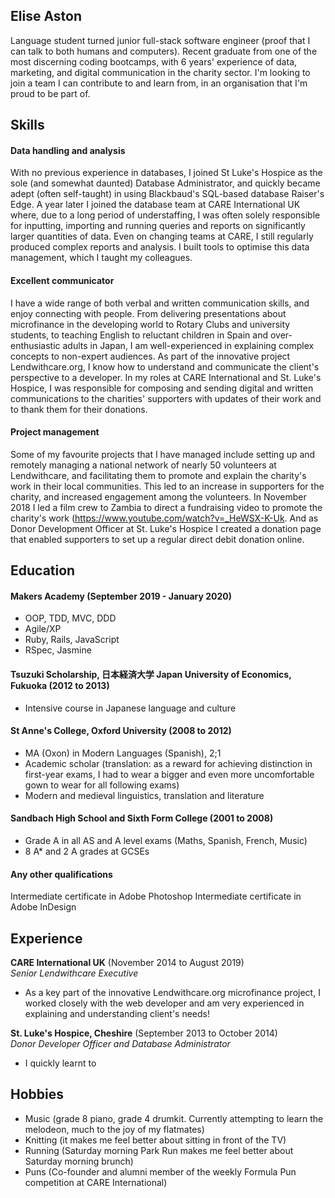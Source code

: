 ## Elise Aston

Language student turned junior full-stack software engineer (proof that I can talk to both humans and computers). Recent graduate from one of the most discerning coding bootcamps, with 6 years' experience of data, marketing, and digital communication in the charity sector. I'm looking to join a team I can contribute to and learn from, in an organisation that I'm proud to be part of.

## Skills

#### Data handling and analysis

With no previous experience in databases, I joined St Luke's Hospice as the sole (and somewhat daunted) Database Administrator, and quickly became adept (often self-taught) in using Blackbaud's SQL-based database Raiser's Edge. A year later I joined the database team at CARE International UK where, due to a long period of understaffing, I was often solely responsible for inputting, importing and running queries and reports on significantly larger quantities of data. Even on changing teams at CARE, I still regularly produced complex reports and analysis. I built tools to optimise this data management, which I taught my colleagues. 

#### Excellent communicator

I have a wide range of both verbal and written communication skills, and enjoy connecting with people. From delivering presentations about microfinance in the developing world to Rotary Clubs and university students, to teaching English to reluctant children in Spain and over-enthusiastic adults in Japan, I am well-experienced in explaining complex concepts to non-expert audiences. As part of the innovative project Lendwithcare.org, I know how to understand and communicate the client's perspective to a developer. In my roles at CARE International and St. Luke's Hospice, I was responsible for composing and sending digital and written communications to the charities' supporters with updates of their work and to thank them for their donations.

#### Project management

Some of my favourite projects that I have managed include setting up and remotely managing a national network of nearly 50 volunteers at Lendwithcare, and facilitating them to promote and explain the charity's work in their local communities. This led to an increase in supporters for the charity, and increased engagement among the volunteers. In November 2018 I led a film crew to Zambia to direct a fundraising video to promote the charity's work (https://www.youtube.com/watch?v=_HeWSX-K-Uk. And as Donor Development Officer at St. Luke's Hospice I created a donation page that enabled supporters to set up a regular direct debit donation online.

## Education

#### Makers Academy (September 2019 - January 2020)

- OOP, TDD, MVC, DDD
- Agile/XP
- Ruby, Rails, JavaScript
- RSpec, Jasmine


#### Tsuzuki Scholarship, 日本経済大学 Japan University of Economics, Fukuoka (2012 to 2013)

- Intensive course in Japanese language and culture


#### St Anne's College, Oxford University (2008 to 2012)

- MA (Oxon) in Modern Languages (Spanish), 2;1
- Academic scholar (translation: as a reward for achieving distinction in first-year exams, I had to wear a bigger and even more uncomfortable gown to wear for all following exams)
- Modern and medieval linguistics, translation and literature


#### Sandbach High School and Sixth Form College (2001 to 2008)

- Grade A in all AS and A level exams (Maths, Spanish, French, Music)
- 8 A* and 2 A grades at GCSEs

#### Any other qualifications

Intermediate certificate in Adobe Photoshop
Intermediate certificate in Adobe InDesign

## Experience

**CARE International UK** (November 2014 to August 2019)    
*Senior Lendwithcare Executive*  
- As a key part of the innovative Lendwithcare.org microfinance project, I worked closely with the web developer and am very experienced in explaining and understanding client's needs! 

**St. Luke's Hospice, Cheshire** (September 2013 to October 2014)   
*Donor Developer Officer and Database Administrator*  
- I quickly learnt to 

## Hobbies

- Music (grade 8 piano, grade 4 drumkit. Currently attempting to learn the melodeon, much to the joy of my flatmates)
- Knitting (it makes me feel better about sitting in front of the TV)
- Running (Saturday morning Park Run makes me feel better about Saturday morning brunch)
- Puns (Co-founder and alumni member of the weekly Formula Pun competition at CARE International)
